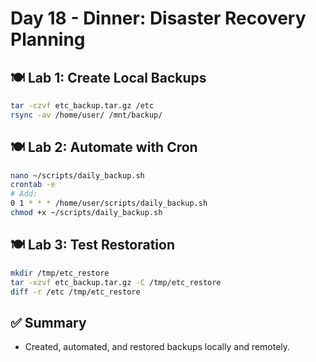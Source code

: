 # Day 18 - Dinner: Disaster Recovery Planning

## 🍽️ Lab 1: Create Local Backups

```bash
tar -czvf etc_backup.tar.gz /etc
rsync -av /home/user/ /mnt/backup/
```

## 🍽️ Lab 2: Automate with Cron

```bash
nano ~/scripts/daily_backup.sh
crontab -e
# Add:
0 1 * * * /home/user/scripts/daily_backup.sh
chmod +x ~/scripts/daily_backup.sh
```

## 🍽️ Lab 3: Test Restoration

```bash
mkdir /tmp/etc_restore
tar -xzvf etc_backup.tar.gz -C /tmp/etc_restore
diff -r /etc /tmp/etc_restore
```

## ✅ Summary

- Created, automated, and restored backups locally and remotely.